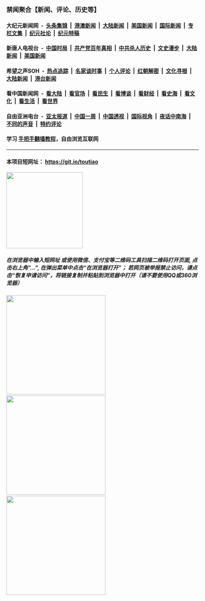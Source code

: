 ### 禁闻聚合【新闻、评论、历史等】

#### 大纪元新闻网 &nbsp;-&nbsp; [头条集锦](indexes/E头条集锦.md?t=02130911) &nbsp;|&nbsp; [港澳新闻](indexes/E港澳新闻.md?t=02130911)  &nbsp;|&nbsp; [大陆新闻](indexes/E大陆新闻.md?t=02130911) &nbsp;|&nbsp; [美国新闻](indexes/E美国新闻.md?t=02130911) &nbsp;|&nbsp; [国际新闻](indexes/E国际新闻.md?t=02130911) &nbsp;|&nbsp; [专栏文集](indexes/E专栏文集.md?t=02130911) &nbsp;|&nbsp; [纪元社论](indexes/E纪元社论.md?t=02130911) &nbsp;|&nbsp; [纪元特稿](indexes/E纪元特稿.md?t=02130911) 

#### 新唐人电视台 &nbsp;-&nbsp; [中国时局](indexes/N中国时局.md?t=02130911) &nbsp;|&nbsp; [共产党百年真相](indexes/N共产党百年真相.md?t=02130911) &nbsp;|&nbsp; [中共杀人历史](indexes/N中共杀人历史.md?t=02130911) &nbsp;|&nbsp; [文史漫步](indexes/N文史漫步.md?t=02130911) &nbsp;|&nbsp; [大陆新闻](indexes/N大陆新闻.md?t=02130911) &nbsp;|&nbsp; [美国新闻](indexes/N美国新闻.md?t=02130911)

#### 希望之声SOH &nbsp;-&nbsp; [热点追踪](indexes/H热点追踪.md?t=02130911) &nbsp;|&nbsp; [名家谈时事](indexes/H名家谈时事.md?t=02130911) &nbsp;|&nbsp; [个人评论](indexes/H个人评论.md?t=02130911)  &nbsp;|&nbsp; [红朝解密](indexes/H红朝解密.md?t=02130911) &nbsp;|&nbsp; [文化寻根](indexes/H文化寻根.md?t=02130911) &nbsp;|&nbsp; [大陆新闻](indexes/H大陆新闻.md?t=02130911) &nbsp;|&nbsp; [港台新闻](indexes/H港台新闻.md?t=02130911)

#### 看中国新闻网 &nbsp;-&nbsp; [看大陆](indexes/S看大陆.md?t=02130911) &nbsp;|&nbsp; [看官场](indexes/S看官场.md?t=02130911) &nbsp;|&nbsp; [看民生](indexes/S看民生.md?t=02130911)  &nbsp;|&nbsp; [看博谈](indexes/S看博谈.md?t=02130911) &nbsp;|&nbsp; [看财经](indexes/S看财经.md?t=02130911) &nbsp;|&nbsp; [看史海](indexes/S看史海.md?t=02130911) &nbsp;|&nbsp; [看文化](indexes/S看文化.md?t=02130911) &nbsp;|&nbsp; [看生活](indexes/S看生活.md?t=02130911) &nbsp;|&nbsp; [看世界](indexes/S看世界.md?t=02130911)

#### 自由亚洲电台 &nbsp;-&nbsp; [亚太报道](indexes/R亚太报道.md?t=02130911) &nbsp;|&nbsp; [中国一周](indexes/R中国一周.md?t=02130911) &nbsp;|&nbsp; [中国透视](indexes/R中国透视.md?t=02130911)  &nbsp;|&nbsp; [国际视角](indexes/R国际视角.md?t=02130911) &nbsp;|&nbsp; [夜话中南海](indexes/R夜话中南海.md?t=02130911) &nbsp;|&nbsp; [不同的声音](indexes/R不同的声音.md?t=02130911) &nbsp;|&nbsp; [特约评论](indexes/R特约评论.md?t=02130911)

#### 学习 [手把手翻墙教程](https://github.com/gfw-breaker/guides/wiki)，自由浏览互联网

----

#### 本项目短网址： https://git.io/toutiao
<img src="https://raw.githubusercontent.com/gfw-breaker/banned-news/master/scripts/img/qr.png" width="200px"/>  

##### 在浏览器中输入短网址 或使用微信、支付宝等二维码工具扫描二维码打开页面, 点击右上角"...", 在弹出菜单中点击“在浏览器打开”； 若网页被举报禁止访问，请点击“恢复申请访问”，将链接复制并粘贴到浏览器中打开（请不要使用QQ或360浏览器）

<img src="https://raw.githubusercontent.com/gfw-breaker/banned-news/master/scripts/img/1.png" width="260px"/> &nbsp; <img src="https://raw.githubusercontent.com/gfw-breaker/banned-news/master/scripts/img/2.png" width="260px"/> &nbsp; <img src="https://raw.githubusercontent.com/gfw-breaker/banned-news/master/scripts/img/3.png" width="260px"/>

